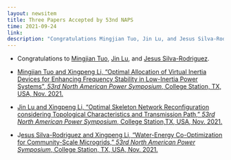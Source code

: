 ```yaml
---
layout: newsitem
title: Three Papers Accepted by 53nd NAPS
time: 2021-09-24
link: 
description: "Congratulations Mingjian Tuo, Jin Lu, and Jesus Silva-Rodriguez for your papers accepted by 53nd NAPS."
---
```


* Congratulations to <a href="/people/Mingjian-Tuo" class="off">Mingjian Tuo</a>, <a href="/people/Jin-Lu" class="off">Jin Lu</a>, and <a href="/people/Jesus-SilvaRodriguez/" class="off">Jesus Silva-Rodriguez</a>.

* <a href="/papers/MJ-Tuo-NAPS-OAVI_FS/" class="off">Mingjian Tuo and Xingpeng Li, “Optimal Allocation of Virtual Inertia Devices for Enhancing Frequency Stability in Low-Inertia Power Systems”, *53rd North American Power Symposium*, College Station, TX, USA, Nov. 2021.</a>

* <a href="/papers/JinLu-NAPS-OSNR_TC_TP/" class="off">Jin Lu and Xingpeng Li, “Optimal Skeleton Network Reconfiguration considering Topological Characteristics and Transmission Path,” *53rd North American Power Symposium*, College Station,TX, USA, Nov. 2021.</a>

* J<a href="/papers/JesusSilvaRodriguez-XLi-WECoOp_CSM/" class="off">esus Silva-Rodriguez and Xingpeng Li, “Water-Energy Co-Optimization for Community-Scale Microgrids,” *53rd North American Power Symposium*, College Station, TX, USA, Nov. 2021.</a>

